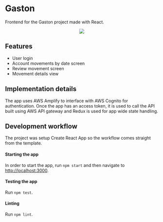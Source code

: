 # Gaston

Frontend for the Gaston project made with React.


<p align="center">
   <img src="https://user-images.githubusercontent.com/10622989/200959888-a9ad3d00-98e4-4431-87cd-0e4a38042680.gif" />
</p>


## Features

- User login
- Account movements by date screen
- Review movement screen
- Movement details view


## Implementation details

The app uses AWS Amplify to interface with AWS Cognito for authentication. Once the app has an access token, it is used to call the API built using AWS API gateway and Redux is used for app wide state handling.


## Development workflow

The project was setup Create React App so the workflow comes straight from the template.

#### Starting the app

In order to start the app, run `npm start` and then navigate to [http://localhost:3000](http://localhost:3000).

#### Testing the app

Run `npm test`.

#### Linting 

Run `npm lint`.
